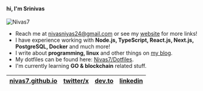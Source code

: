 #### hi, I'm Srinivas
![Nivas7](https://komarev.com/ghpvc/?username=nivas7&color=22272e)

- Reach me at <a href="mailto:nivasniyas24@gmail.com" target="_blank">nivasniyas24@gmail.com</a> or see my <a href="https://nivas7.github.io" target="_blank">website</a> for more links!
- I have experience working with **Node.js, TypeScript, React.js, Next.js, PostgreSQL, Docker** and much more!
- I write about **programming, linux** and other things on <a href="https://nivas7.github.io/blog" target="_blank">my blog</a>.
- My dotfiles can be found here: <a href="https://github.com/Nivas7/Dotfiles">Nivas7/Dotfiles</a>.
- I'm currently learning **GO & blockchain** related stuff.

| <a href="https://nivas7.github.io" target="_blank">nivas7.github.io</a> | <a href="https://twitter.com/Nivas124" target="_blank">twitter/x</a> | <a href="https://dev.to/Nivaz" target="_blank">dev.to</a> | <a href="https://linkedin.com/in/Nivaz" target="_blank">linkedin</a> |
| - | - | - | - |
